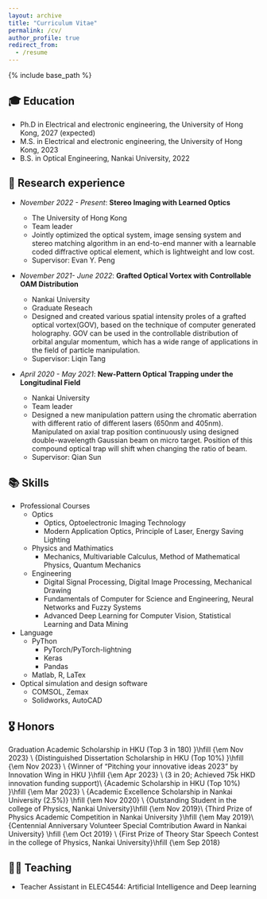 ```yaml
---
layout: archive
title: "Curriculum Vitae"
permalink: /cv/
author_profile: true
redirect_from:
  - /resume
---
```


{% include base_path %}

## 🎓 Education

* Ph.D in Electrical and electronic engineering, the University of Hong Kong, 2027 (expected)
* M.S. in Electrical and electronic engineering, the University of Hong Kong, 2023
* B.S. in Optical Engineering, Nankai University, 2022

## 📒 Research experience

* *November 2022 - Present*: **Stereo Imaging with Learned Optics**
  * The University of Hong Kong
  * Team leader
  * Jointly optimized the optical system, image sensing system and stereo matching algorithm in an end-to-end manner with a learnable coded diffractive optical element, which is lightweight and low cost.
  * Supervisor: Evan Y. Peng

* *November 2021- June 2022*: **Grafted Optical Vortex with Controllable OAM Distribution**
  * Nankai University
  * Graduate Reseach
  * Designed and created various spatial intensity proles of a grafted optical vortex(GOV), based on the technique of computer generated holography. GOV can be used in the controllable distribution of
orbital angular momentum, which has a wide range of applications in the field of particle manipulation.
  * Supervisor: Liqin Tang

* *April 2020 - May 2021*: **New-Pattern Optical Trapping under the Longitudinal Field**
  * Nankai University
  * Team leader
  * Designed a new manipulation pattern using the chromatic aberration with different ratio of different lasers (650nm and 405nm). Manipulated on axial trap position continuously using designed double-wavelength Gaussian beam on micro target. Position of this compound optical trap will shift when changing the ratio of beam.
  * Supervisor: Qian Sun
  
## 📚 Skills

* Professional Courses
  * Optics
    * Optics, Optoelectronic Imaging Technology
    * Modern Application Optics, Principle of Laser, Energy Saving Lighting
  * Physics and Mathimatics
    * Mechanics, Multivariable Calculus, Method of Mathematical Physics, Quantum Mechanics
  * Engineering
    * Digital Signal Processing,  Digital Image Processing, Mechanical Drawing
    * Fundamentals of Computer for Science and Engineering, Neural Networks and Fuzzy Systems
    * Advanced Deep Learning for Computer Vision, Statistical Learning and Data Mining
* Language
  * PyThon
    * PyTorch/PyTorch-lightning
    * Keras
    * Pandas
  * Matlab, R, LaTex
* Optical simulation and design software
  * COMSOL, Zemax
  * Solidworks, AutoCAD

## 🎖 Honors
Graduation Academic Scholarship in HKU (Top 3 in 180)
}\hfill {\em Nov 2023} \\
{Distinguished Dissertation Scholarship in HKU (Top 10\%)
}\hfill {\em Nov 2023} \\
{Winner of “Pitching your innovative ideas 2023” by Innovation Wing in HKU
 }\hfill {\em Apr 2023} \\
(3 in 20; Achieved 75k HKD innovation funding support)\\
{Academic Scholarship in HKU (Top 10\%)
}\hfill {\em Mar 2023} \\
{Academic Excellence Scholarship in Nankai University (2.5\%)} \hfill {\em Nov 2020} \\
{Outstanding Student in the college of Physics, Nankai University}\hfill {\em Nov 2019}\\
{Third Prize of Physics Academic Competition in Nankai University
}\hfill {\em May 2019}\\
{Centennial Anniversary Volunteer Special Comtribution Award in Nankai University} \hfill {\em Oct 2019} \\
{First Prize of Theory Star Speech Contest in the college of Physics, Nankai University}\hfill {\em Sep 2018} 


## 👩‍🏫 Teaching

* Teacher Assistant in ELEC4544: Artificial Intelligence and Deep learning
  
